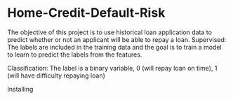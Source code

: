 # Home-Credit-Default-Risk
The objective of this project is to use historical loan application data to predict whether or not an applicant will be able to repay a loan. 
Supervised: The labels are included in the training data and the goal is to train a model to learn to predict the labels from the features.

Classification: The label is a binary variable, 0 (will repay loan on time), 1 (will have difficulty repaying loan)

Installing
